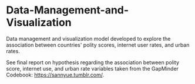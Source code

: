 # Data-Management-and-Visualization
Data management and visualization model developed to explore the association between countries' polity scores, internet user rates, and urban rates.

See final report on hypothesis regarding the association between polity score, internet use, and urban rate variables taken from the GapMinder Codebook: https://sannyue.tumblr.com/.
